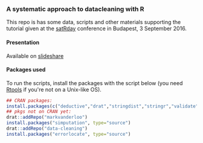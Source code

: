 ### A systematic approach to datacleaning with R

This repo is has some data, scripts and other materials supporting the tutorial given
at the [satRday](http://budapest.satrdays.org/) conference in Budapest, 3 September 2016.

#### Presentation

Available on [slideshare](http://www.slideshare.net/MarkVanDerLoo/sat-rday)

#### Packages used

To run the scripts, install the packages with the script below (you need
[Rtools](https://cran.r-project.org/bin/windows/Rtools/) if you're not on a Unix-like OS).

```r
## CRAN packages:
install.packages(c("deductive","drat","stringdist","stringr","validate","VIM"))
## pkgs not on CRAN yet:
drat::addRepo("markvanderloo")
install.packages("simputation", type="source")
drat::addRepo("data-cleaning") 
install.packages("errorlocate", type="source")
```




